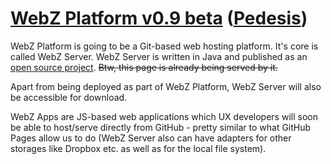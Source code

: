 # [WebZ Platform v0.9 beta](http://ww.webz.bz/) ([Pedesis](https://www.pinterest.com/teremterem/pedesis-from-ancient-greek-a-leaping/))

WebZ Platform is going to be a Git-based web hosting platform. It's core is called WebZ Server. WebZ
Server is written in Java and published as an [open source project](https://github.com/terems-org/webz-server).
~~Btw, this page is already being served by it.~~

Apart from being deployed as part of WebZ Platform, WebZ Server will also be accessible for download.

WebZ Apps are JS-based web applications which UX developers will soon be able to host/serve directly
from GitHub - pretty similar to what GitHub Pages allow us to do (WebZ Server also can have adapters
for other storages like Dropbox etc. as well as for the local file system).

